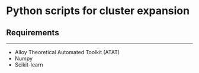 # Python scripts for cluster expansion
Requirements
-----
-----
* Alloy Theoretical Automated Toolkit (ATAT) 
* Numpy
* Scikit-learn
